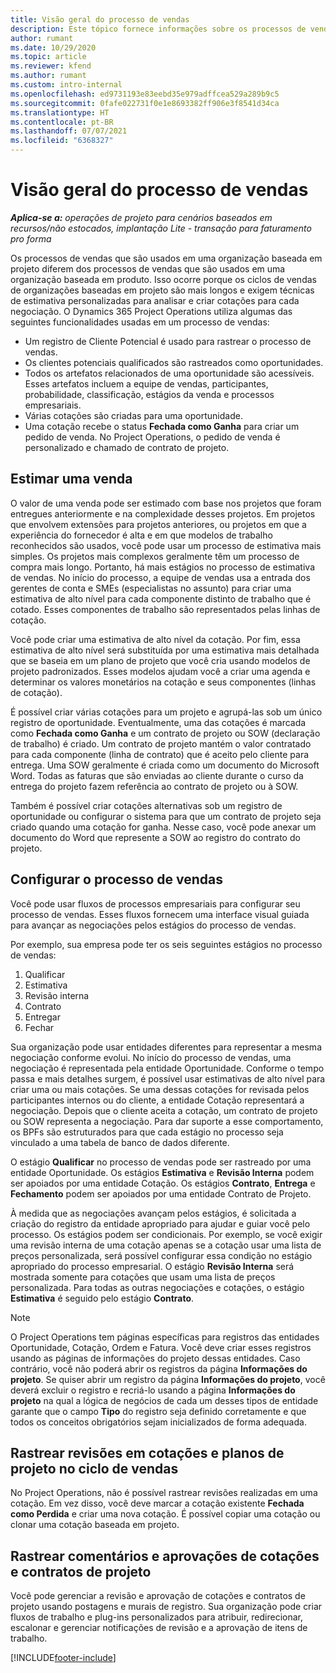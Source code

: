 ```yaml
---
title: Visão geral do processo de vendas
description: Este tópico fornece informações sobre os processos de vendas básicos.
author: rumant
ms.date: 10/29/2020
ms.topic: article
ms.reviewer: kfend
ms.author: rumant
ms.custom: intro-internal
ms.openlocfilehash: ed9731193e83eebd35e979adffcea529a289b9c5
ms.sourcegitcommit: 0fafe022731f0e1e8693382ff906e3f8541d34ca
ms.translationtype: HT
ms.contentlocale: pt-BR
ms.lasthandoff: 07/07/2021
ms.locfileid: "6368327"
---
```

# <a name="sales-process-overview"></a>Visão geral do processo de vendas

_**Aplica-se a:** operações de projeto para cenários baseados em recursos/não estocados, implantação Lite - transação para faturamento pro forma_

Os processos de vendas que são usados em uma organização baseada em projeto diferem dos processos de vendas que são usados em uma organização baseada em produto. Isso ocorre porque os ciclos de vendas de organizações baseadas em projeto são mais longos e exigem técnicas de estimativa personalizadas para analisar e criar cotações para cada negociação. O Dynamics 365 Project Operations utiliza algumas das seguintes funcionalidades usadas em um processo de vendas:

- Um registro de Cliente Potencial é usado para rastrear o processo de vendas.
- Os clientes potenciais qualificados são rastreados como oportunidades.
- Todos os artefatos relacionados de uma oportunidade são acessíveis. Esses artefatos incluem a equipe de vendas, participantes, probabilidade, classificação, estágios da venda e processos empresariais.
- Várias cotações são criadas para uma oportunidade.
- Uma cotação recebe o status **Fechada como Ganha** para criar um pedido de venda. No Project Operations, o pedido de venda é personalizado e chamado de contrato de projeto.

## <a name="estimate-a-sale"></a>Estimar uma venda
O valor de uma venda pode ser estimado com base nos projetos que foram entregues anteriormente e na complexidade desses projetos. Em projetos que envolvem extensões para projetos anteriores, ou projetos em que a experiência do fornecedor é alta e em que modelos de trabalho reconhecidos são usados, você pode usar um processo de estimativa mais simples. Os projetos mais complexos geralmente têm um processo de compra mais longo. Portanto, há mais estágios no processo de estimativa de vendas. No início do processo, a equipe de vendas usa a entrada dos gerentes de conta e SMEs (especialistas no assunto) para criar uma estimativa de alto nível para cada componente distinto de trabalho que é cotado. Esses componentes de trabalho são representados pelas linhas de cotação. 

Você pode criar uma estimativa de alto nível da cotação. Por fim, essa estimativa de alto nível será substituída por uma estimativa mais detalhada que se baseia em um plano de projeto que você cria usando modelos de projeto padronizados. Esses modelos ajudam você a criar uma agenda e determinar os valores monetários na cotação e seus componentes (linhas de cotação). 

É possível criar várias cotações para um projeto e agrupá-las sob um único registro de oportunidade. Eventualmente, uma das cotações é marcada como **Fechada como Ganha** e um contrato de projeto ou SOW (declaração de trabalho) é criado. Um contrato de projeto mantém o valor contratado para cada componente (linha de contrato) que é aceito pelo cliente para entrega. Uma SOW geralmente é criada como um documento do Microsoft Word. Todas as faturas que são enviadas ao cliente durante o curso da entrega do projeto fazem referência ao contrato de projeto ou à SOW.

Também é possível criar cotações alternativas sob um registro de oportunidade ou configurar o sistema para que um contrato de projeto seja criado quando uma cotação for ganha. Nesse caso, você pode anexar um documento do Word que represente a SOW ao registro do contrato do projeto.

## <a name="configure-the-sales-process"></a>Configurar o processo de vendas
Você pode usar fluxos de processos empresariais para configurar seu processo de vendas. Esses fluxos fornecem uma interface visual guiada para avançar as negociações pelos estágios do processo de vendas.

Por exemplo, sua empresa pode ter os seis seguintes estágios no processo de vendas:

1. Qualificar
2. Estimativa
3. Revisão interna
4. Contrato
5. Entregar
6. Fechar
 
Sua organização pode usar entidades diferentes para representar a mesma negociação conforme evolui. No início do processo de vendas, uma negociação é representada pela entidade Oportunidade. Conforme o tempo passa e mais detalhes surgem, é possível usar estimativas de alto nível para criar uma ou mais cotações. Se uma dessas cotações for revisada pelos participantes internos ou do cliente, a entidade Cotação representará a negociação. Depois que o cliente aceita a cotação, um contrato de projeto ou SOW representa a negociação. Para dar suporte a esse comportamento, os BPFs são estruturados para que cada estágio no processo seja vinculado a uma tabela de banco de dados diferente.

O estágio **Qualificar** no processo de vendas pode ser rastreado por uma entidade Oportunidade. Os estágios **Estimativa** e **Revisão Interna** podem ser apoiados por uma entidade Cotação. Os estágios **Contrato**, **Entrega** e **Fechamento** podem ser apoiados por uma entidade Contrato de Projeto.

À medida que as negociações avançam pelos estágios, é solicitada a criação do registro da entidade apropriado para ajudar e guiar você pelo processo. Os estágios podem ser condicionais. Por exemplo, se você exigir uma revisão interna de uma cotação apenas se a cotação usar uma lista de preços personalizada, será possível configurar essa condição no estágio apropriado do processo empresarial. O estágio **Revisão Interna** será mostrada somente para cotações que usam uma lista de preços personalizada. Para todas as outras negociações e cotações, o estágio **Estimativa** é seguido pelo estágio **Contrato**.

> [!NOTE]
> O Project Operations tem páginas específicas para registros das entidades Oportunidade, Cotação, Ordem e Fatura. Você deve criar esses registros usando as páginas de informações do projeto dessas entidades. Caso contrário, você não poderá abrir os registros da página **Informações do projeto**. Se quiser abrir um registro da página **Informações do projeto**, você deverá excluir o registro e recriá-lo usando a página **Informações do projeto** na qual a lógica de negócios de cada um desses tipos de entidade garante que o campo **Tipo** do registro seja definido corretamente e que todos os conceitos obrigatórios sejam inicializados de forma adequada.


## <a name="track-revisions-to-quotes-and-project-plans-in-the-sales-cycle"></a>Rastrear revisões em cotações e planos de projeto no ciclo de vendas
No Project Operations, não é possível rastrear revisões realizadas em uma cotação. Em vez disso, você deve marcar a cotação existente **Fechada como Perdida** e criar uma nova cotação. É possível copiar uma cotação ou clonar uma cotação baseada em projeto.

## <a name="track-comments-and-approvals-of-quotes-and-project-contracts"></a>Rastrear comentários e aprovações de cotações e contratos de projeto
Você pode gerenciar a revisão e aprovação de cotações e contratos de projeto usando postagens e murais de registro. Sua organização pode criar fluxos de trabalho e plug-ins personalizados para atribuir, redirecionar, escalonar e gerenciar notificações de revisão e a aprovação de itens de trabalho.


[!INCLUDE[footer-include](../includes/footer-banner.md)]